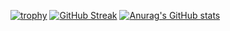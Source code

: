 [![trophy](https://github-profile-trophy.vercel.app/?username=ohta-rh&count_private=true)](https://github.com/ryo-ma/github-profile-trophy)
[![GitHub Streak](https://streak-stats.demolab.com/?user=ohta-rh&theme=dark)](https://git.io/streak-stats)
[![Anurag's GitHub stats](https://github-readme-stats.vercel.app/api?username=ohta-rh&count_private=true)](https://github.com/anuraghazra/github-readme-stats)


